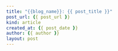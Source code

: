 ```yaml
---
title: "{{blog_name}}: {{ post_title }}"
post_url: {{ post_url }}
kind: article
created_at: {{ post_date }}
author: {{ author }}
layout: post
---
```

